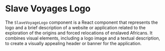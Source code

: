 # Slave Voyages Logo

The `SlaveVoyageLogo` component is a React component that represents the logo and a brief description of a website or application related to the exploration of the origins and forced relocations of enslaved Africans. It combines visual elements, including a logo image and a textual description, to create a visually appealing header or banner for the application.
